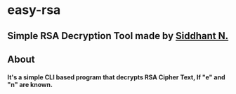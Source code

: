 # easy-rsa
## Simple RSA Decryption Tool made by [Siddhant N.](https://github.com/WatashiwaSid)

## About 
#### It's a simple CLI based program that decrypts RSA Cipher Text, If "e" and "n" are known. 



